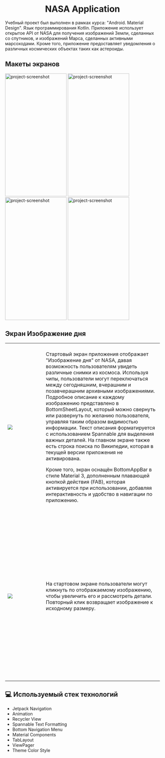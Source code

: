<h1 align="center" id="title">NASA Application</h1>

<p id="description">
Учебный проект был выполнен в рамках курса: "Android. Material Design". Язык программирования Kotlin. Приложение использует открытое API от NASA для получения изображений Земли, сделанных со спутников, и изображений Марса, сделанных активными марсоходами. Кроме того, приложение предоставляет уведомления о различных космических объектах таких как астероиды.
</p>

<h2>Макеты экранов</h2>

<img src="https://gdurl.com/c1ZE" alt="project-screenshot" width="200" height="400/">    <img src="https://gdurl.com/h4bG" alt="project-screenshot" width="200" height="400/">    <img src="https://gdurl.com/qC91" alt="project-screenshot" width="200" height="400/">
<img src="https://gdurl.com/BXLI" alt="project-screenshot" width="200" height="400/"> 

<h2>Экран Изображение дня</h2> 

<table>
  <tr>
    <td width="300" height="550">
      <img src="https://gdurl.com/jvzc"  />
    </td>
    <td width="800">
      <p>
      Стартовый экран приложения отображает "Изображение дня" от NASA, давая возможность пользователям увидеть различные снимки из космоса. Используя чипы, пользователи могут                   переключаться между сегодняшним, вчерашним и позавчерашним архивными изображениями. Подробное описание к каждому изображению представлено в BottomSheetLayout, который можно свернуть или развернуть по желанию пользователя, управляя таким образом видимостью информации. Текст описания форматируется с использованием Spannable для выделения важных деталей. На главном экране также есть строка поиска по Википедии, которая в текущей версии приложения не активирована.
      </p>
      <p>
      Кроме того, экран оснащён BottomAppBar в стиле Material 3, дополненным плавающей кнопкой действия (FAB), которая активируется при использовании, добавляя интерактивность и удобство в навигации по приложению.
        </p>
    </td>
  </tr>
  <tr>
    <td width="300" height="550">
      <img src="https://gdurl.com/MXWg"  />
    </td>
    <td width="800">
      <p>
      На стартовом экране пользователи могут кликнуть по отображаемому изображению, чтобы увеличить его и рассмотреть детали. Повторный клик возвращает изображение к исходному размеру.
        </p>
    </td>
  </tr>
</table>

<h2>💻 Используемый стек технологий</h2>

*   Jetpack Navigation
*   Animation
*   Recycler View
*   Spannable Text Formatting
*   Bottom Navigation Menu
*   Material Components
*   TabLayout
*   ViewPager
*   Theme Color Style
